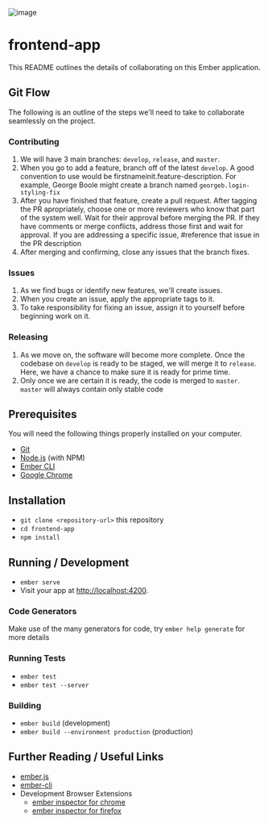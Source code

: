 ![image](https://travis-ci.org/CS450-ECE461/fall2017-team3-web.svg?branch=master)
# frontend-app

This README outlines the details of collaborating on this Ember application.

## Git Flow

The following is an outline of the steps we'll need to take to collaborate seamlessly on the project.

### Contributing
1. We will have 3 main branches: `develop`, `release`, and `master`.
2. When you go to add a feature, branch off of the latest `develop`. A good convention to use would be firstnameinit.feature-description. For example, George Boole might create a branch named `georgeb.login-styling-fix`
3. After you have finished that feature, create a pull request. After tagging the PR apropriately, choose one or more reviewers who know that part of the system well. Wait for their approval before merging the PR. If they have comments or merge conflicts, address those first and wait for approval. If you are addressing a specific issue, #reference that issue in the PR description
4. After merging and confirming, close any issues that the branch fixes.

### Issues
1. As we find bugs or identify new features, we'll create issues.
2. When you create an issue, apply the appropriate tags to it.
3. To take responsibility for fixing an issue, assign it to yourself before beginning work on it.

### Releasing
1. As we move on, the software will become more complete. Once the codebase on `develop` is ready to be staged, we will merge it to `release`. Here, we have a chance to make sure it is ready for prime time.
2. Only once we are certain it is ready, the code is merged to `master`. `master` will always contain only stable code

## Prerequisites

You will need the following things properly installed on your computer.

* [Git](https://git-scm.com/)
* [Node.js](https://nodejs.org/) (with NPM)
* [Ember CLI](https://ember-cli.com/)
* [Google Chrome](https://google.com/chrome/)

## Installation

* `git clone <repository-url>` this repository
* `cd frontend-app`
* `npm install`

## Running / Development

* `ember serve`
* Visit your app at [http://localhost:4200](http://localhost:4200).

### Code Generators

Make use of the many generators for code, try `ember help generate` for more details

### Running Tests

* `ember test`
* `ember test --server`

### Building

* `ember build` (development)
* `ember build --environment production` (production)

## Further Reading / Useful Links

* [ember.js](https://emberjs.com/)
* [ember-cli](https://ember-cli.com/)
* Development Browser Extensions
  * [ember inspector for chrome](https://chrome.google.com/webstore/detail/ember-inspector/bmdblncegkenkacieihfhpjfppoconhi)
  * [ember inspector for firefox](https://addons.mozilla.org/en-US/firefox/addon/ember-inspector/)
